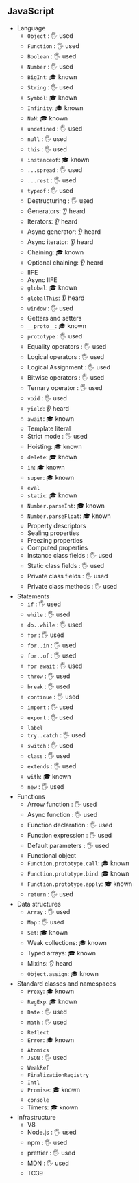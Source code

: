 ## JavaScript

- Language
  - `Object` \: 🖐️ used
  - `Function` \: 🖐️ used
  - `Boolean` \: 🖐️ used
  - `Number` \: 🖐️ used
  - `BigInt`: 🎓 known
  - `String` \: 🖐️ used
  - `Symbol`: 🎓 known
  - `Infinity`: 🎓 known
  - `NaN`: 🎓 known
  - `undefined` \: 🖐️ used
  - `null` \: 🖐️ used
  - `this` \: 🖐️ used
  - `instanceof`: 🎓 known
  - `...spread` \: 🖐️ used
  - `...rest` \: 🖐️ used
  - `typeof` \: 🖐️ used
  - Destructuring \: 🖐️ used
  - Generators: 👂 heard
  - Iterators: 👂 heard
  - Async generator: 👂 heard
  - Async iterator: 👂 heard
  - Chaining: 🎓 known
  - Optional chaining: 👂 heard
  - IIFE
  - Async IIFE
  - `global`: 🎓 known
  - `globalThis`: 👂 heard
  - `window` \: 🖐️ used
  - Getters and setters
  - `__proto__`: 🎓 known
  - `prototype` \: 🖐️ used
  - Equality operators \: 🖐️ used
  - Logical operators \: 🖐️ used
  - Logical Assignment \: 🖐️ used
  - Bitwise operators \: 🖐️ used
  - Ternary operator \: 🖐️ used
  - `void` \: 🖐️ used
  - `yield`: 👂 heard
  - `await`: 🎓 known
  - Template literal
  - Strict mode \: 🖐️ used
  - Hoisting: 🎓 known
  - `delete`: 🎓 known
  - `in`: 🎓 known
  - `super`: 🎓 known
  - `eval`
  - `static`: 🎓 known
  - `Number.parseInt`: 🎓 known
  - `Number.parseFloat`: 🎓 known
  - Property descriptors
  - Sealing properties
  - Freezing properties
  - Computed properties
  - Instance class fields \: 🖐️ used
  - Static class fields \: 🖐️ used
  - Private class fields \: 🖐️ used
  - Private class methods \: 🖐️ used
- Statements
  - `if` \: 🖐️ used
  - `while` \: 🖐️ used
  - `do..while` \: 🖐️ used
  - `for` \: 🖐️ used
  - `for..in` \: 🖐️ used
  - `for..of` \: 🖐️ used
  - `for await` \: 🖐️ used
  - `throw` \: 🖐️ used
  - `break` \: 🖐️ used
  - `continue` \: 🖐️ used
  - `import` \: 🖐️ used
  - `export` \: 🖐️ used
  - `label`
  - `try..catch` \: 🖐️ used
  - `switch` \: 🖐️ used
  - `class` \: 🖐️ used
  - `extends` \: 🖐️ used
  - `with`: 🎓 known
  - `new` \: 🖐️ used
- Functions
  - Arrow function \: 🖐️ used
  - Async function \: 🖐️ used
  - Function declaration \: 🖐️ used
  - Function expression \: 🖐️ used
  - Default parameters \: 🖐️ used
  - Functional object
  - `Function.prototype.call`: 🎓 known
  - `Function.prototype.bind`: 🎓 known
  - `Function.prototype.apply`: 🎓 known
  - `return` \: 🖐️ used
- Data structures
  - `Array` \: 🖐️ used
  - `Map` \: 🖐️ used
  - `Set`: 🎓 known
  - Weak collections: 🎓 known
  - Typed arrays: 🎓 known
  - Mixins: 👂 heard
  - `Object.assign`: 🎓 known
- Standard classes and namespaces
  - `Proxy`: 🎓 known
  - `RegExp`: 🎓 known
  - `Date` \: 🖐️ used
  - `Math` \: 🖐️ used
  - `Reflect`
  - `Error`: 🎓 known
  - `Atomics`
  - `JSON` \: 🖐️ used
  - `WeakRef`
  - `FinalizationRegistry`
  - `Intl`
  - `Promise`: 🎓 known
  - `console`
  - Timers: 🎓 known
- Infrastructure
  - V8
  - Node.js \: 🖐️ used
  - npm \: 🖐️ used
  - prettier \: 🖐️ used
  - MDN \: 🖐️ used
  - TC39
